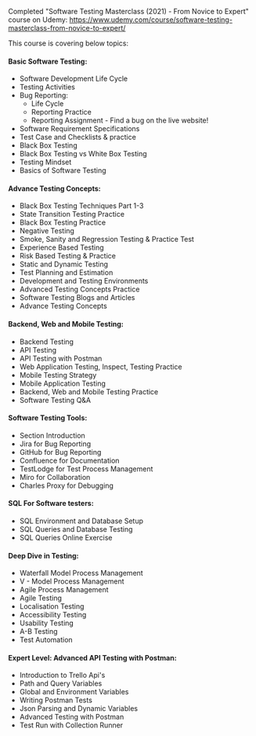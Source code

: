 Completed "Software Testing Masterclass (2021) - From Novice to Expert" course on Udemy: https://www.udemy.com/course/software-testing-masterclass-from-novice-to-expert/

This course is covering below topics:  

#### Basic Software Testing:
- Software Development Life Cycle
- Testing Activities  
- Bug Reporting: 
  * Life Cycle 
  * Reporting Practice  
  * Reporting Assignment - Find a bug on the live website!  
- Software Requirement Specifications  
- Test Case and Checklists & practice
- Black Box Testing  
- Black Box Testing vs White Box Testing  
- Testing Mindset  
- Basics of Software Testing  

#### Advance Testing Concepts:
- Black Box Testing Techniques Part 1-3 
- State Transition Testing Practice  
- Black Box Testing Practice  
- Negative Testing  
- Smoke, Sanity and Regression Testing & Practice Test  
- Experience Based Testing  
- Risk Based Testing & Practice
- Static and Dynamic Testing  
- Test Planning and Estimation  
- Development and Testing Environments  
- Advanced Testing Concepts Practice  
- Software Testing Blogs and Articles  
- Advance Testing Concepts

#### Backend, Web and Mobile Testing:
- Backend Testing  
- API Testing  
- API Testing with Postman  
- Web Application Testing, Inspect, Testing Practice    
- Mobile Testing Strategy  
- Mobile Application Testing  
- Backend, Web and Mobile Testing Practice
- Software Testing Q&A

#### Software Testing Tools:  
- Section Introduction  
- Jira for Bug Reporting  
- GitHub for Bug Reporting  
- Confluence for Documentation  
- TestLodge for Test Process Management 
- Miro for Collaboration  
- Charles Proxy for Debugging

#### SQL For Software testers:  
- SQL Environment and Database Setup  
- SQL Queries and Database Testing  
- SQL Queries Online Exercise  

#### Deep Dive in Testing:
- Waterfall Model Process Management  
- V - Model Process Management  
- Agile Process Management  
- Agile Testing  
- Localisation Testing  
- Accessibility Testing  
- Usability Testing  
- A-B Testing  
- Test Automation  

#### Expert Level: Advanced API Testing with Postman:
- Introduction to Trello Api's  
- Path and Query Variables  
- Global and Environment Variables  
- Writing Postman Tests  
- Json Parsing and Dynamic Variables  
- Advanced Testing with Postman  
- Test Run with Collection Runner  



